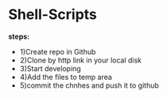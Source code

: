 # Shell-Scripts

**steps:**
* 1)Create repo in Github
* 2)Clone by http link in your local disk
* 3)Start developing 
* 4)Add the files to temp area
* 5)commit the chnhes and push it to github